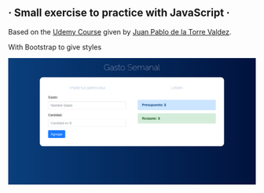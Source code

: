 ## · Small exercise to practice with JavaScript ·

Based on the [Udemy Course](https://www.udemy.com/course/javascript-moderno-guia-definitiva-construye-10-proyectos) given by [Juan Pablo de la Torre Valdez](https://twitter.com/JuanDevWP).

With Bootstrap to give styles

<div align="center">
       <img src="./img/udemy.png" width="600px"</img> 
</div>

